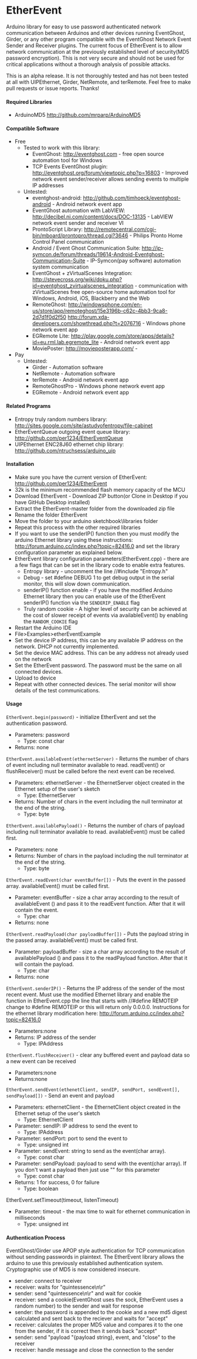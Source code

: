 EtherEvent
==========

Arduino library for easy to use password authenticated network communication between Arduinos and other devices running EventGhost, Girder, or any other program compatible with the EventGhost Network Event Sender and Receiver plugins.
The current focus of EtherEvent is to allow network communication at the previously established level of security(MD5 password encryption). This is not very secure and should not be used for critical applications without a thorough analysis of possible attacks.

This is an alpha release. It is not thoroughly tested and has not been tested at all with UIPEthernet, Girder, NetRemote, and terRemote. Feel free to make pull requests or issue reports. Thanks!

#### Required Libraries
- ArduinoMD5 http://github.com/mrparp/ArduinoMD5

#### Compatible Software
- Free
  - Tested to work with this library:
    - EventGhost: http://eventghost.com -  free open source automation tool for Windows
    - TCP Events EventGhost plugin: http://eventghost.org/forum/viewtopic.php?p=16803 - Improved network event sender/receiver allows sending events to multiple IP addresses
  - Untested:
    - eventghost-android: http://github.com/timhoeck/eventghost-android - Android network event app
    - EventGhost automation with LabVIEW: http://decibel.ni.com/content/docs/DOC-13135 - LabVIEW network event sender and receiver VI
    - ProntoScript Library: http://remotecentral.com/cgi-bin/mboard/prontopro/thread.cgi?3646 - Philips Pronto Home Control Panel communication
    - Android / Event Ghost Communication Suite: http://ip-symcon.de/forum/threads/19614-Android-Eventghost-Communication-Suite - IP-Symcon(pay software) automation system communication
    - EventGhost + zVirtualScenes Integration: http://stevecross.org/wiki/doku.php?id=eventghost_zvirtualscenes_integration - communication with zVirtualScenes free open-source home automation tool for Windows, Android, iOS, Blackberry and the Web
    - RemoteGhost: http://windowsphone.com/en-us/store/app/remoteghost/15e3196b-c62c-4bb3-9ca8-2d7d1f0d2f50 http://forum.xda-developers.com/showthread.php?t=2076716 - Windows phone network event app
    - EGRemote Lite: http://play.google.com/store/apps/details?id=eu.rml.lab.egremote_lite - Android network event app
    - MoviePoster: http://movieposterapp.com/ - 
- Pay
  - Untested:
    - Girder - Automation software
    - NetRemote - Automation software
    - terRemote - Android network event app
    - RemoteGhostPro - Windows phone network event app
    - EGRemote  - Android network event app

#### Related Programs
- Entropy truly random numbers library: http://sites.google.com/site/astudyofentropy/file-cabinet
- EtherEventQueue outgoing event queue library: http://github.com/per1234/EtherEventQueue
- UIPEthernet ENC28J60 ethernet chip library: http://github.com/ntruchsess/arduino_uip

#### Installation
- Make sure you have the current version of EtherEvent: http://github.com/per1234/EtherEvent
- 32k is the minimum recommended flash memory capacity of the MCU
- Download EtherEvent - Download ZIP button(or Clone in Desktop if you have GitHub Desktop installed)
- Extract the EtherEvent-master folder from the downloaded zip file
- Rename the folder EtherEvent
- Move the folder to your arduino sketchbook\libraries folder
- Repeat this process with the other required libraries
- If you want to use the senderIP() function then you must modify the arduino Ethernet library using these instructions: http://forum.arduino.cc/index.php?topic=82416.0 and set the library configuration parameter as explained below.
- EtherEvent library configuration parameters(EtherEvent.cpp) - there are a few flags that can be set in the library code to enable extra features.
  - Entropy library - uncomment the line  //#include "Entropy.h"
  - Debug - set #define DEBUG 1 to get debug output in the serial monitor, this will slow down communication.
  - senderIP() function enable - if you have the modified Arduino Ethernet library then you can enable use of the EtherEvent senderIP() function via the `SENDERIP_ENABLE` flag
  - Truly random cookie - A higher level of security can be achieved at the cost of slower receipt of events via availableEvent() by enabling the `RANDOM_COOKIE` flag  
- Restart the Arduino IDE
- File>Examples>etherEventExample
- Set the device IP address, this can be any available IP address on the network. DHCP not currently implemented.
- Set the device MAC address. This can be any address not already used on the network
- Set the EtherEvent password. The password must be the same on all connected devices.
- Upload to device
- Repeat with other connected devices. The serial monitor will show details of the test communications.

#### Usage
`EtherEvent.begin(password)` - initialize EtherEvent and set the authentication password.
- Parameters: password
  - Type: const char
- Returns: none

`EtherEvent.availableEvent(ethernetServer)` - Returns the number of chars of event including null terminator available to read. readEvent() or flushReceiver() must be called before the next event can be received.
- Parameters: ethernetServer - the EthernetServer object created in the Ethernet setup of the user's sketch
  - Type: EthernetServer
- Returns: Number of chars in the event including the null terminator at the end of the string.
  - Type: byte

`EtherEvent.availablePayload()` - Returns the number of chars of payload including null terminator available to read. availableEvent() must be called first.
- Parameters: none
- Returns: Number of chars in the payload including the null terminator at the end of the string.
  - Type: byte

`EtherEvent.readEvent(char eventBuffer[])` - Puts the event in the passed array. availableEvent() must be called first.
- Parameter: eventBuffer - size a char array according to the result of availableEvent () and pass it to the readEvent  function. After that it will contain the event.
  - Type: char
- Returns: none

`EtherEvent.readPayload(char payloadBuffer[])` - Puts the payload string in the passed array. availableEvent() must be called first.
- Parameter: payloadBuffer - size a char array according to the result of availablePayload () and pass it to the readPayload  function. After that it will contain the payload.
  - Type: char
- Returns: none   

`EtherEvent.senderIP()` - Returns the IP address of the sender of the most recent event. Must use the modified Ethernet library and enable the function in EtherEvent.cpp the line that starts with  //#define REMOTEIP change to #define REMOTEIP or this will return only 0.0.0.0. Instructions for the ethernet library modification here: http://forum.arduino.cc/index.php?topic=82416.0
- Parameters:none
- Returns: IP address of the sender
  - Type: IPAddress
  
`EtherEvent.flushReceiver()` - clear any buffered event and payload data so a new event can be received
- Parameters:none
- Returns:none

`EtherEvent.sendEvent(ethenetClient, sendIP, sendPort, sendEvent[], sendPayload[])` - Send an event and payload
- Parameters: ethernetClient - the EthernetClient object created in the Ethernet setup of the user's sketch
  - Type: EthernetClient
- Parameter: sendIP: IP address to send the event to
  - Type: IPAddress
- Parameter: sendPort: port to send the event to
  - Type: unsigned int
- Parameter: sendEvent: string to send as the event(char array).
  - Type: const char
- Parameter: sendPayload: payload to send with the event(char array). If you don't want a payload then just use "" for this parameter
  - Type: const char
- Returns: 1 for success, 0 for failure
  - Type: boolean

EtherEvent.setTimeout(timeout, listenTimeout)
- Parameter: timeout - the max time to wait for ethernet communication in milliseconds
  - Type: unsigned int


#### Authentication Process
EventGhost/Girder use APOP style authentication for TCP communication without sending passwords in plaintext. The EtherEvent library allows the arduino to use this previously established authentication system. Cryptographic use of MD5 is now considered insecure.
- sender: connect to receiver
- receiver: waits for "quintessence\n\r"
- sender: send "quintessence\n\r" and wait for cookie
- receiver: send a cookie(EventGhost uses the sock, EtherEvent uses a random number) to the sender and wait for response
- sender: the password is appended to the cookie and a new md5 digest calculated and sent back to the reciever and waits for "accept"
- receiver: calculates the proper MD5 value and compares it to the one from the sender, if it is correct then it sends back "accept"
- sender: send "payload "{payload string}, event, and "close" to the receiver
- receiver: handle message and close the connection to the sender

